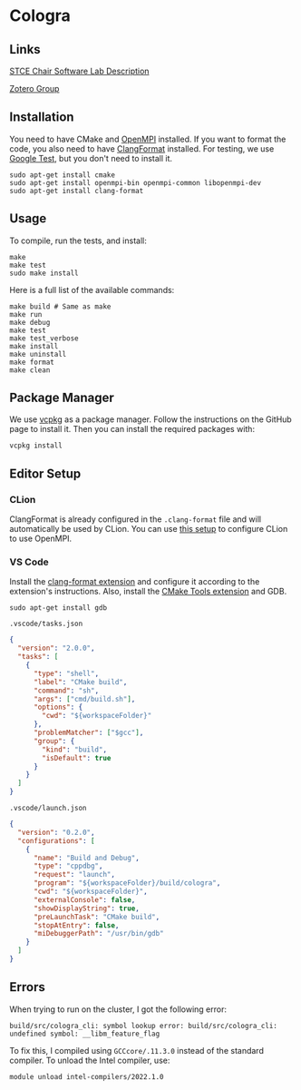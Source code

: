 # Cologra

## Links

[STCE Chair Software Lab
Description](https://www.stce.rwth-aachen.de/teaching/winter-2024-25/software-lab-parallel-graph-algorithms)

[Zotero Group](https://www.zotero.org/groups/5682542/parallel_graph_algorithms)

## Installation

You need to have CMake and
[OpenMPI](https://docs.open-mpi.org/en/v5.0.x/launching-apps/quickstart.html)
installed. If you want to format the code, you also need to have
[ClangFormat](https://clang.llvm.org/docs/ClangFormat.html) installed. For
testing, we use [Google Test](https://github.com/google/googletest), but you
don't need to install it.

```shell
sudo apt-get install cmake
sudo apt-get install openmpi-bin openmpi-common libopenmpi-dev
sudo apt-get install clang-format
```

## Usage

To compile, run the tests, and install:

```shell
make
make test
sudo make install
```

Here is a full list of the available commands:

```shell
make build # Same as make
make run
make debug
make test
make test_verbose
make install
make uninstall
make format
make clean
```

## Package Manager

We use [vcpkg](https://github.com/Microsoft/vcpkg) as a package manager. Follow
the instructions on the GitHub page to install it. Then you can install the
required packages with:

```shell
vcpkg install
```

## Editor Setup

### CLion

ClangFormat is already configured in the `.clang-format` file and will
automatically be used by CLion. You can use [this
setup](https://www.jetbrains.com/help/clion/openmpi.html) to configure CLion to
use OpenMPI.

### VS Code

Install the [clang-format
extension](https://marketplace.visualstudio.com/items?itemName=xaver.clang-format)
and configure it according to the extension's instructions.
Also, install the [CMake Tools
extension](https://marketplace.visualstudio.com/items?itemName=ms-vscode.cmake-tools)
and GDB.

```shell
sudo apt-get install gdb
```

`.vscode/tasks.json`

```json
{
  "version": "2.0.0",
  "tasks": [
    {
      "type": "shell",
      "label": "CMake build",
      "command": "sh",
      "args": ["cmd/build.sh"],
      "options": {
        "cwd": "${workspaceFolder}"
      },
      "problemMatcher": ["$gcc"],
      "group": {
        "kind": "build",
        "isDefault": true
      }
    }
  ]
}
```

`.vscode/launch.json`

```json
{
  "version": "0.2.0",
  "configurations": [
    {
      "name": "Build and Debug",
      "type": "cppdbg",
      "request": "launch",
      "program": "${workspaceFolder}/build/cologra",
      "cwd": "${workspaceFolder}",
      "externalConsole": false,
      "showDisplayString": true,
      "preLaunchTask": "CMake build",
      "stopAtEntry": false,
      "miDebuggerPath": "/usr/bin/gdb"
    }
  ]
}
```

## Errors

When trying to run on the cluster, I got the following error:

```shell
build/src/cologra_cli: symbol lookup error: build/src/cologra_cli: undefined symbol: __libm_feature_flag
```

To fix this, I compiled using `GCCcore/.11.3.0` instead of the standard
compiler. To unload the Intel compiler, use:

```shell
module unload intel-compilers/2022.1.0
```
